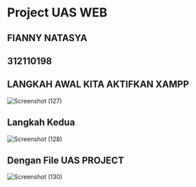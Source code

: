# Project UAS WEB #
## FIANNY NATASYA ##
## 312110198 ##

## LANGKAH AWAL KITA AKTIFKAN XAMPP ##

![Screenshot (127)](https://user-images.githubusercontent.com/94009296/211476856-19860ae7-1471-45cc-8c45-c2259b8ea9b0.png)

## Langkah Kedua ##
![Screenshot (128)](https://user-images.githubusercontent.com/94009296/211481151-234e153d-5290-4fc2-93ac-f64d6f52fb1e.png)

## Dengan File UAS PROJECT ##
![Screenshot (130)](https://user-images.githubusercontent.com/94009296/211482627-df75fb62-597c-4e5e-97b9-a36b474fb04f.png)
